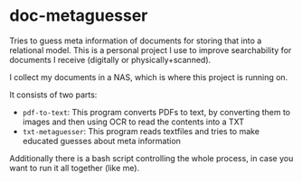 # doc-metaguesser
Tries to guess meta information of documents for storing that into a relational model.
This is a personal project I use to improve searchability for documents I receive (digitally or physically+scanned).

I collect my documents in a NAS, which is where this project is running on.

It consists of two parts:
* `pdf-to-text`: This program converts PDFs to text, by converting them to images and then using OCR to read the contents into a TXT
* `txt-metaguesser`: This program reads textfiles and tries to make educated guesses about meta information

Additionally there is a bash script controlling the whole process, in case you want to run it all together (like me).



